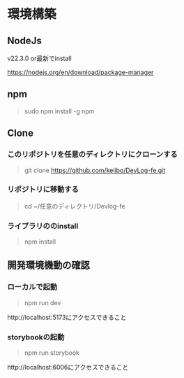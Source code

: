 # 環境構築

## NodeJs

v22.3.0 or最新でinstall

https://nodejs.org/en/download/package-manager

## npm

> sudo npm install -g npm

## Clone

### このリポジトリを任意のディレクトリにクローンする

> git clone https://github.com/keiibo/DevLog-fe.git

### リポジトリに移動する

> cd ~/任意のディレクトリ/Devlog-fe

### ライブラリののinstall

> npm install

## 開発環境機動の確認

### ローカルで起動

> npm run dev

http://localhost:5173にアクセスできること

### storybookの起動

> npm run storybook

http://localhost:6006にアクセスできること
